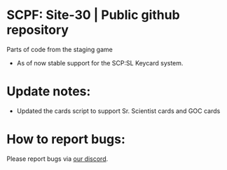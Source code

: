 # SCPF: Site-30 | Public github repository
Parts of code from the staging game 
- As of now stable support for the SCP:SL Keycard system.

# Update notes:
- Updated the cards script to support Sr. Scientist cards and GOC cards

# How to report bugs:
Please report bugs via [our discord](https://discord.gg/hg24Ck6y).

